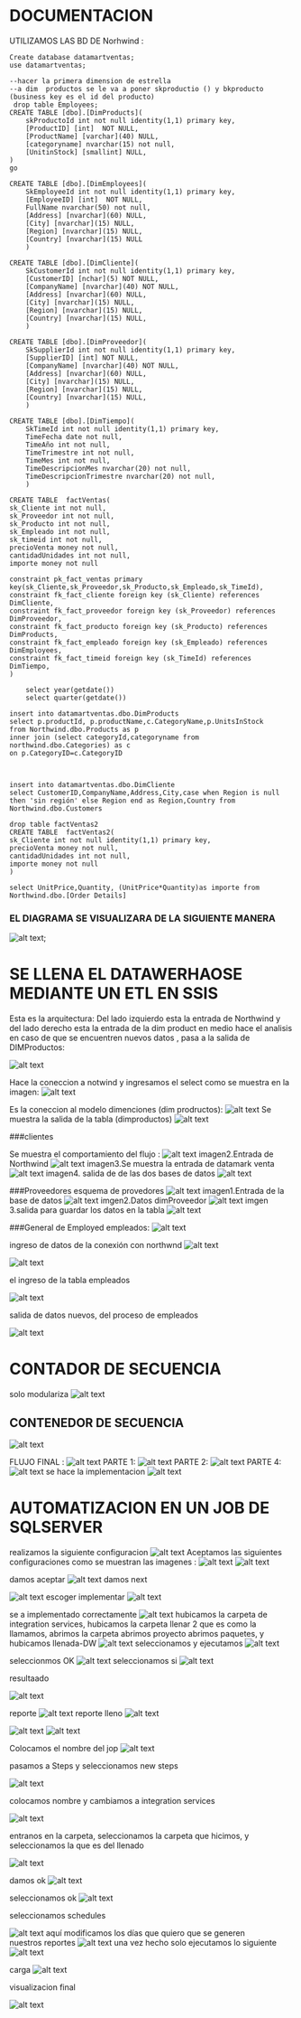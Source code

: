 # DOCUMENTACION
UTILIZAMOS LAS BD DE Norhwind :
```
Create database datamartventas;
use datamartventas;

--hacer la primera dimension de estrella
--a dim  productos se le va a poner skproductio () y bkproducto (business key es el id del producto)
 drop table Employees;
CREATE TABLE [dbo].[DimProducts](
	skProductoId int not null identity(1,1) primary key,
	[ProductID] [int]  NOT NULL,
	[ProductName] [varchar](40) NULL,
	[categoryname] nvarchar(15) not null,
	[UnitinStock] [smallint] NULL,
)
go

CREATE TABLE [dbo].[DimEmployees](
	SkEmployeeId int not null identity(1,1) primary key,
	[EmployeeID] [int]  NOT NULL,
	FullName nvarchar(50) not null,
	[Address] [nvarchar](60) NULL,
	[City] [nvarchar](15) NULL,
	[Region] [nvarchar](15) NULL,
	[Country] [nvarchar](15) NULL
	)

CREATE TABLE [dbo].[DimCliente](
	SkCustomerId int not null identity(1,1) primary key,
	[CustomerID] [nchar](5) NOT NULL,
	[CompanyName] [nvarchar](40) NOT NULL,
	[Address] [nvarchar](60) NULL,
	[City] [nvarchar](15) NULL,
	[Region] [nvarchar](15) NULL,
	[Country] [nvarchar](15) NULL,
	)

CREATE TABLE [dbo].[DimProveedor](
	SkSupplierId int not null identity(1,1) primary key,
	[SupplierID] [int] NOT NULL,
	[CompanyName] [nvarchar](40) NOT NULL,
	[Address] [nvarchar](60) NULL,
	[City] [nvarchar](15) NULL,
	[Region] [nvarchar](15) NULL,
	[Country] [nvarchar](15) NULL,
	)

CREATE TABLE [dbo].[DimTiempo](
	SkTimeId int not null identity(1,1) primary key,
	TimeFecha date not null,
	TimeAño int not null,
	TimeTrimestre int not null,
	TimeMes int not null,
	TimeDescripcionMes nvarchar(20) not null,
	TimeDescripcionTrimestre nvarchar(20) not null,
	)

CREATE TABLE  factVentas(
sk_Cliente int not null,
sk_Proveedor int not null,
sk_Producto int not null,
sk_Empleado int not null,
sk_timeid int not null,
precioVenta money not null,
cantidadUnidades int not null,
importe money not null

constraint pk_fact_ventas primary key(sk_Cliente,sk_Proveedor,sk_Producto,sk_Empleado,sk_TimeId),
constraint fk_fact_cliente foreign key (sk_Cliente) references DimCliente,
constraint fk_fact_proveedor foreign key (sk_Proveedor) references DimProveedor,
constraint fk_fact_producto foreign key (sk_Producto) references DimProducts,
constraint fk_fact_empleado foreign key (sk_Empleado) references DimEmployees,
constraint fk_fact_timeid foreign key (sk_TimeId) references DimTiempo,
)

	select year(getdate())
	select quarter(getdate())

insert into datamartventas.dbo.DimProducts
select p.productId, p.productName,c.CategoryName,p.UnitsInStock 
from Northwind.dbo.Products as p
inner join (select categoryId,categoryname from northwind.dbo.Categories) as c
on p.CategoryID=c.CategoryID



insert into datamartventas.dbo.DimCliente
select CustomerID,CompanyName,Address,City,case when Region is null then 'sin región' else Region end as Region,Country from Northwind.dbo.Customers

drop table factVentas2
CREATE TABLE  factVentas2(
sk_Cliente int not null identity(1,1) primary key,
precioVenta money not null,
cantidadUnidades int not null,
importe money not null
)

select UnitPrice,Quantity, (UnitPrice*Quantity)as importe from Northwind.dbo.[Order Details] 

```
### EL DIAGRAMA SE VISUALIZARA DE LA SIGUIENTE MANERA 

![alt text](image-1.png);

# SE LLENA EL DATAWERHAOSE MEDIANTE UN ETL EN SSIS
Esta es la arquitectura:
Del lado izquierdo esta la entrada  de Northwind y del lado derecho esta la entrada de la dim product
en medio hace el analisis en caso de que se encuentren nuevos datos , pasa a la salida  de DIMProductos:

![alt text](<Imagen de WhatsApp 2024-04-15 a las 15.14.40_c2313cca.jpg>)

Hace la coneccion a notwind  y ingresamos el select como se muestra en la  imagen:
![alt text](<Imagen de WhatsApp 2024-04-15 a las 15.16.13_9ef4c44c.jpg>)

Es la coneccion al modelo dimenciones (dim prodructos):
![alt text](<Imagen de WhatsApp 2024-04-15 a las 15.17.16_14507685.jpg>)
Se muestra la salida  de la tabla (dimproductos)
![alt text](<Imagen de WhatsApp 2024-04-15 a las 15.19.21_49008abb.jpg>)

###clientes

Se muestra el comportamiento del flujo :
![alt text](<Imagen de WhatsApp 2024-04-15 a las 15.09.04_3af1d0d3.jpg>)
 imagen2.Entrada de Northwind
 ![alt text](<Imagen de WhatsApp 2024-04-15 a las 15.08.37_92b907a8.jpg>)
imagen3.Se muestra la entrada de datamark venta 
![alt text](<Imagen de WhatsApp 2024-04-15 a las 15.10.17_34d60f5c.jpg>)
imagen4. salida de de las dos bases de datos 
![alt text](<Imagen de WhatsApp 2024-04-15 a las 15.10.17_46692281.jpg>)

###Proveedores
esquema  de provedores 
![alt text](<Imagen de WhatsApp 2024-04-15 a las 15.26.35_f9e6e8c7.jpg>)
imagen1.Entrada de la base de datos 
![alt text](<Imagen de WhatsApp 2024-04-15 a las 15.27.02_aebfc3c0.jpg>)
imgen2.Datos dimProveedor
![alt text](<Imagen de WhatsApp 2024-04-15 a las 15.27.41_265b53aa.jpg>)
imgen 3.salida para guardar los datos en la tabla
![alt text](<Imagen de WhatsApp 2024-04-15 a las 15.29.11_2d4a5a12.jpg>)

###General de Employed
empleados:
![alt text](<Imagen de WhatsApp 2024-04-15 a las 15.30.40_cc1935ae.jpg>)

ingreso de datos de la conexión con northwnd
![alt text](<Imagen de WhatsApp 2024-04-15 a las 15.31.42_422e0ed8.jpg>)

![alt text](<Imagen de WhatsApp 2024-04-15 a las 15.33.45_bc489c75.jpg>)


el ingreso de la tabla empleados

![alt text](<Imagen de WhatsApp 2024-04-15 a las 15.33.45_7e44c409.jpg>)

salida de datos nuevos, del proceso de empleados

![alt text](<Imagen de WhatsApp 2024-04-15 a las 15.35.15_4f29a535.jpg>)

# CONTADOR DE SECUENCIA



solo modulariza
![alt text](<Imagen de WhatsApp 2024-04-15 a las 15.36.34_bc6408e0.jpg>)

## CONTENEDOR DE SECUENCIA 
![alt text](<Imagen de WhatsApp 2024-04-15 a las 15.37.52_71c9146f.jpg>)

FLUJO FINAL :
![alt text](<Imagen de WhatsApp 2024-04-15 a las 15.41.17_c1ad9753.jpg>)
 PARTE 1:
 ![alt text](<Imagen de WhatsApp 2024-04-15 a las 15.42.25_33d65a0f.jpg>)
 PARTE 2:
 ![alt text](<Imagen de WhatsApp 2024-04-15 a las 15.42.52_b3dec2b8.jpg>)
 PARTE 4:
![alt text](<Imagen de WhatsApp 2024-04-15 a las 15.43.26_d0259d32.jpg>)
se hace la implementacion 
![alt text](<Captura.PNG>)

 
 # AUTOMATIZACION EN UN JOB DE SQLSERVER
realizamos la siguiente configuracion 
 ![alt text](<Imagen de WhatsApp 2024-04-15 a las 15.48.56_5eab3b2a.jpg>)
 Aceptamos las siguientes configuraciones como se muestran las imagenes :
 ![alt text](<Imagen de WhatsApp 2024-04-15 a las 15.49.22_50dd6c0a.jpg>)
 ![alt text](<Imagen de WhatsApp 2024-04-15 a las 15.50.50_2d952e98.jpg>)

 damos aceptar
 ![alt text](<Imagen de WhatsApp 2024-04-15 a las 15.52.21_8e94803f.jpg>)
 damos next

 ![alt text](<Imagen de WhatsApp 2024-04-15 a las 15.53.02_da334080.jpg>)
 escoger implementar
 ![alt text](<Imagen de WhatsApp 2024-04-15 a las 15.53.46_5855dc51.jpg>)

 se a implementado correctamente
 ![alt text](<Imagen de WhatsApp 2024-04-15 a las 15.54.22_483164dc.jpg>)
hubicamos  la carpeta de integration services, hubicamos la carpeta llenar 2 que es como la llamamos, abrimos la carpeta abrimos proyecto abrimos paquetes, y hubicamos llenada-DW
![alt text](<Imagen de WhatsApp 2024-04-15 a las 15.59.42_5ad07f8b.jpg>)
seleccionamos  y ejecutamos
![alt text](<Imagen de WhatsApp 2024-04-15 a las 16.00.23_23110169.jpg>)

seleccionmos OK
![alt text](<Imagen de WhatsApp 2024-04-15 a las 16.02.02_b931096e.jpg>)
seleccionamos si
![alt text](<Imagen de WhatsApp 2024-04-15 a las 16.05.06_8855794e.jpg>)

resultaado

![alt text](<Imagen de WhatsApp 2024-04-15 a las 16.06.44_abe72a05.jpg>)

reporte
![alt text](<Imagen de WhatsApp 2024-04-15 a las 16.07.55_75f38840.jpg>)
reporte lleno 
![alt text](<Imagen de WhatsApp 2024-04-15 a las 16.09.18_9321a8da.jpg>)
 
 ![alt text](<Imagen de WhatsApp 2024-04-15 a las 16.10.35_2fdedf50.jpg>)
 ![alt text](<Imagen de WhatsApp 2024-04-15 a las 16.10.35_840f0574.jpg>)
 
 Colocamos el nombre del jop 
 ![alt text](<Imagen de WhatsApp 2024-04-15 a las 16.11.41_6d23873e.jpg>)
 
 pasamos a Steps y seleccionamos new steps

 ![alt text](<Imagen de WhatsApp 2024-04-15 a las 16.14.28_fb4f45cc.jpg>)

 colocamos nombre y cambiamos a integration services

 ![alt text](<Imagen de WhatsApp 2024-04-15 a las 16.16.17_f7b5a9c0.jpg>)

 entranos en la carpeta, seleccionamos la carpeta que hicimos, y seleccionamos la que es del llenado

 ![alt text](<Imagen de WhatsApp 2024-04-15 a las 16.18.21_02559f2b.jpg>)

 damos ok
 ![alt text](<Imagen de WhatsApp 2024-04-15 a las 16.18.48_103baf3a.jpg>)

 seleccionamos ok 
  ![alt text](<Imagen de WhatsApp 2024-04-15 a las 16.19.35_3ce5aebd.jpg>)

  seleccionamos schedules

  ![alt text](<Imagen de WhatsApp 2024-04-15 a las 16.19.58_274e5b95.jpg>)
  aquí modificamos los días que quiero que se generen nuestros reportes
  ![alt text](<Imagen de WhatsApp 2024-04-15 a las 16.21.58_70c26cde.jpg>)
una vez hecho solo ejecutamos lo siguiente
![alt text](<Imagen de WhatsApp 2024-04-15 a las 16.23.04_27301874.jpg>)

carga
![alt text](<Imagen de WhatsApp 2024-04-15 a las 16.23.28_9dd73431.jpg>)

visualizacion final 

![alt text](<Imagen de WhatsApp 2024-04-15 a las 16.23.59_695d1cb0-1.jpg>)
